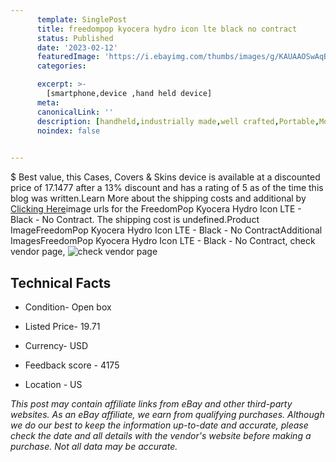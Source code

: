 ```yaml
---
      template: SinglePost
      title: freedompop kyocera hydro icon lte black no contract
      status: Published
      date: '2023-02-12'
      featuredImage: 'https://i.ebayimg.com/thumbs/images/g/KAUAAOSwAqBhmJin/s-l225.jpg'
      categories: 

      excerpt: >-
        [smartphone,device ,hand held device]
      meta:
      canonicalLink: ''
      description: [handheld,industrially made,well crafted,Portable,Mobile,Compact,Convenient,Lightweight,Maneuverable,Man-portable,Miniature,Carriable,Hand-held,Light,Holdable,Transportable,Mobile device,Pocket-sized,On-the-go,Wireless,Cordless,Compact size,Convenient size, smartphone,device ,hand held device]
      noindex: false

        
---
```

$
    Best value, this Cases, Covers & Skins device is available at a discounted price of 17.1477 after a 13% discount and has a rating of 5 as of the time this blog was written.Learn More about the shipping costs and additional by [Clicking Here](https://www.ebay.com/itm/175569484282?hash=item28e0c1b9fa%3Ag%3AKAUAAOSwAqBhmJin&amdata=enc%3AAQAHAAAA8BTuHjIvCY8VMcM9opJVGHhB1WtlPTHtuA5CGDLf0BQpy0vDbA3N1F60oYM5jYZGlN6ZrTbuRGR5XF2zfNx%2BkBM5JYeOY9p8Ae6a9end9cvZ1XK%2FpbPDgMtgS2r2j3pcywCqeEcooCEM26OHOyJqsgxUBoYIeJIppSfa5mjIaAilrFp2jPGhgyNRMc4mesWymhPXom0yukdqM9lLF4R5AmubKiz0EdWlbu1h%2Fjl%2FAb%2F4qV3pWuNCzOWIW%2FTSP38u47WT2n0brzFumSNjhQvWGucaOj5A5IK0mDxMCk2V6spV1g2jAyA0Chi7JqSGTC1JEg%3D%3D&mkevt=1&mkcid=1&mkrid=711-53200-19255-0&campid=%253CePNCampaignId%253E&customid=%253CreferenceId%253E&toolid=10049)image urls for the FreedomPop Kyocera Hydro Icon LTE - Black - No Contract. The shipping cost is undefined.Product ImageFreedomPop Kyocera Hydro Icon LTE - Black - No ContractAdditional ImagesFreedomPop Kyocera Hydro Icon LTE - Black - No Contract, check vendor page, ![check vendor page](https://origin-galleryplus.ebayimg.com/ws/web/175569484282_2_0_1/225x225.jpg,https://origin-galleryplus.ebayimg.com/ws/web/175569484282_3_0_1/225x225.jpg)
    
    

 ## Technical Facts 



     
      

 - Condition- Open box 


      

 - Listed Price- 19.71 


      

 - Currency- USD 


      

 - Feedback score - 4175 


      

 - Location - US 


      
      

 *_This post may contain affiliate links from eBay and other third-party websites. As an eBay affiliate, we earn from qualifying purchases. Although we do our best to keep the information up-to-date and accurate, please check the date and all details with the vendor's website before making a purchase. Not all data may be accurate._*



    
    
    
    
    
